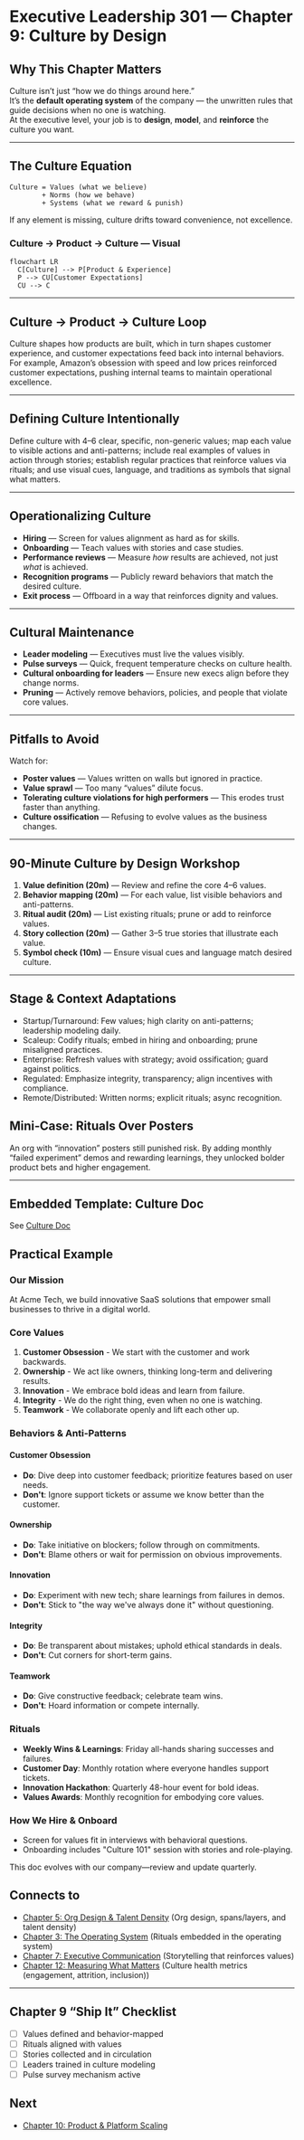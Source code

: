 # Executive Leadership 301 — Chapter 9: Culture by Design

## Why This Chapter Matters
Culture isn’t just “how we do things around here.”  
It’s the **default operating system** of the company — the unwritten rules that guide decisions when no one is watching.  
At the executive level, your job is to **design**, **model**, and **reinforce** the culture you want.

---

## The Culture Equation
```
Culture = Values (what we believe) 
        + Norms (how we behave) 
        + Systems (what we reward & punish)
```
If any element is missing, culture drifts toward convenience, not excellence.

### Culture → Product → Culture — Visual
```mermaid
flowchart LR
  C[Culture] --> P[Product & Experience]
  P --> CU[Customer Expectations]
  CU --> C
```

---

## Culture → Product → Culture Loop
Culture shapes how products are built, which in turn shapes customer experience, and customer expectations feed back into internal behaviors. For example, Amazon’s obsession with speed and low prices reinforced customer expectations, pushing internal teams to maintain operational excellence.

---

## Defining Culture Intentionally
Define culture with 4–6 clear, specific, non-generic values; map each value to visible actions and anti-patterns; include real examples of values in action through stories; establish regular practices that reinforce values via rituals; and use visual cues, language, and traditions as symbols that signal what matters.

---

## Operationalizing Culture
- **Hiring** — Screen for values alignment as hard as for skills.
- **Onboarding** — Teach values with stories and case studies.
- **Performance reviews** — Measure *how* results are achieved, not just *what* is achieved.
- **Recognition programs** — Publicly reward behaviors that match the desired culture.
- **Exit process** — Offboard in a way that reinforces dignity and values.

---

## Cultural Maintenance
- **Leader modeling** — Executives must live the values visibly.
- **Pulse surveys** — Quick, frequent temperature checks on culture health.
- **Cultural onboarding for leaders** — Ensure new execs align before they change norms.
- **Pruning** — Actively remove behaviors, policies, and people that violate core values.

---

## Pitfalls to Avoid
Watch for:
- **Poster values** — Values written on walls but ignored in practice.
- **Value sprawl** — Too many “values” dilute focus.
- **Tolerating culture violations for high performers** — This erodes trust faster than anything.
- **Culture ossification** — Refusing to evolve values as the business changes.

---

## 90-Minute Culture by Design Workshop
1. **Value definition (20m)** — Review and refine the core 4–6 values.
2. **Behavior mapping (20m)** — For each value, list visible behaviors and anti-patterns.
3. **Ritual audit (20m)** — List existing rituals; prune or add to reinforce values.
4. **Story collection (20m)** — Gather 3–5 true stories that illustrate each value.
5. **Symbol check (10m)** — Ensure visual cues and language match desired culture.

---

## Stage & Context Adaptations
- Startup/Turnaround: Few values; high clarity on anti-patterns; leadership modeling daily.
- Scaleup: Codify rituals; embed in hiring and onboarding; prune misaligned practices.
- Enterprise: Refresh values with strategy; avoid ossification; guard against politics.
- Regulated: Emphasize integrity, transparency; align incentives with compliance.
- Remote/Distributed: Written norms; explicit rituals; async recognition.

## Mini‑Case: Rituals Over Posters
An org with “innovation” posters still punished risk. By adding monthly “failed experiment” demos and rewarding learnings, they unlocked bolder product bets and higher engagement.

---

## Embedded Template: Culture Doc

See [Culture Doc](./templates/culture_doc.md)

## Practical Example

### Our Mission
At Acme Tech, we build innovative SaaS solutions that empower small businesses to thrive in a digital world.

### Core Values
1. **Customer Obsession** - We start with the customer and work backwards.
2. **Ownership** - We act like owners, thinking long-term and delivering results.
3. **Innovation** - We embrace bold ideas and learn from failure.
4. **Integrity** - We do the right thing, even when no one is watching.
5. **Teamwork** - We collaborate openly and lift each other up.

### Behaviors & Anti-Patterns
#### Customer Obsession
- **Do**: Dive deep into customer feedback; prioritize features based on user needs.
- **Don't**: Ignore support tickets or assume we know better than the customer.

#### Ownership
- **Do**: Take initiative on blockers; follow through on commitments.
- **Don't**: Blame others or wait for permission on obvious improvements.

#### Innovation
- **Do**: Experiment with new tech; share learnings from failures in demos.
- **Don't**: Stick to "the way we've always done it" without questioning.

#### Integrity
- **Do**: Be transparent about mistakes; uphold ethical standards in deals.
- **Don't**: Cut corners for short-term gains.

#### Teamwork
- **Do**: Give constructive feedback; celebrate team wins.
- **Don't**: Hoard information or compete internally.

### Rituals
- **Weekly Wins & Learnings**: Friday all-hands sharing successes and failures.
- **Customer Day**: Monthly rotation where everyone handles support tickets.
- **Innovation Hackathon**: Quarterly 48-hour event for bold ideas.
- **Values Awards**: Monthly recognition for embodying core values.

### How We Hire & Onboard
- Screen for values fit in interviews with behavioral questions.
- Onboarding includes "Culture 101" session with stories and role-playing.

This doc evolves with our company—review and update quarterly.

## Connects to
- [Chapter 5: Org Design & Talent Density](executive_leadership_301_chapter_05.md) (Org design, spans/layers, and talent density)
- [Chapter 3: The Operating System](executive_leadership_301_chapter_03.md) (Rituals embedded in the operating system)
- [Chapter 7: Executive Communication](executive_leadership_301_chapter_07.md) (Storytelling that reinforces values)
- [Chapter 12: Measuring What Matters](executive_leadership_301_chapter_12.md) (Culture health metrics (engagement, attrition, inclusion))

---

## Chapter 9 “Ship It” Checklist
- [ ] Values defined and behavior-mapped
- [ ] Rituals aligned with values
- [ ] Stories collected and in circulation
- [ ] Leaders trained in culture modeling
- [ ] Pulse survey mechanism active

## Next
- [Chapter 10: Product & Platform Scaling](executive_leadership_301_chapter_10.md)
